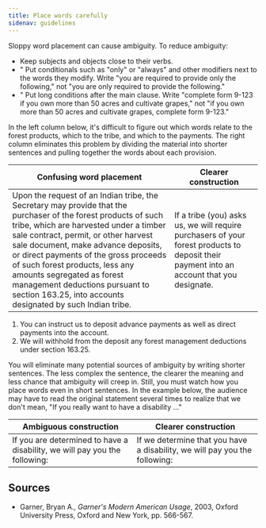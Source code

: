 ```yaml
---
title: Place words carefully
sidenav: guidelines
---
```


Sloppy word placement can cause ambiguity. To reduce ambiguity:

- Keep subjects and objects close to their verbs.
- " Put conditionals such as "only" or "always" and other modifiers next to the words they modify. Write "you are required to provide only the following," not "you are only required to provide the following."
- " Put long conditions after the main clause. Write "complete form 9-123 if you own more than 50 acres and cultivate grapes," not "if you own more than 50 acres and cultivate grapes, complete form 9-123."

In the left column below, it's difficult to figure out which words relate to the forest products, which to the tribe, and which to the payments. The right column eliminates this problem by dividing the material into shorter sentences and pulling together the words about each provision.

Confusing word placement                                                                                                                                                                                                                                                                                                                                                                                                                          | Clearer construction
------------------------------------------------------------------------------------------------------------------------------------------------------------------------------------------------------------------------------------------------------------------------------------------------------------------------------------------------------------------------------------------------------------------------------------------------- | -----------------------------------------------------------------------------------------------------------------------------------------
Upon the request of an Indian tribe, the Secretary may provide that the purchaser of the forest products of such tribe, which are harvested under a timber sale contract, permit, or other harvest sale document, make advance deposits, or direct payments of the gross proceeds of such forest products, less any amounts segregated as forest management deductions pursuant to section 163.25, into accounts designated by such Indian tribe. | If a tribe (you) asks us, we will require purchasers of your forest products to deposit their payment into an account that you designate.

1. You can instruct us to deposit advance payments as well as direct payments into the account.
2. We will withhold from the deposit any forest management deductions under section 163.25.

You will eliminate many potential sources of ambiguity by writing shorter sentences. The less complex the sentence, the clearer the meaning and less chance that ambiguity will creep in. Still, you must watch how you place words even in short sentences. In the example below, the audience may have to read the original statement several times to realize that we don't mean, "If you really want to have a disability ..."

Ambiguous construction                                                     | Clearer construction
-------------------------------------------------------------------------- | --------------------------------------------------------------------------
If you are determined to have a disability, we will pay you the following: | If we determine that you have a disability, we will pay you the following:

## Sources

- Garner, Bryan A., _Garner's Modern American Usage_, 2003, Oxford University Press, Oxford and New York, pp. 566-567.
